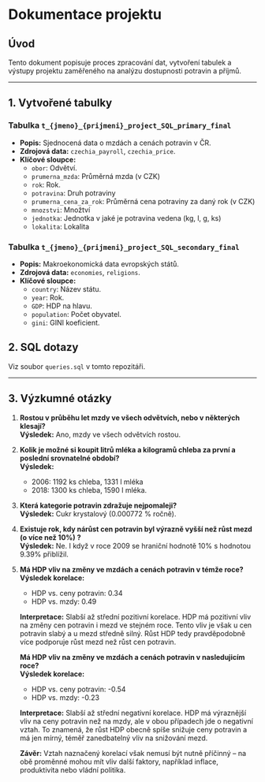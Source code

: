 # Dokumentace projektu

## Úvod
Tento dokument popisuje proces zpracování dat, vytvoření tabulek a výstupy projektu zaměřeného na analýzu dostupnosti potravin a příjmů.

---

## 1. Vytvořené tabulky

### Tabulka `t_{jmeno}_{prijmeni}_project_SQL_primary_final`
- **Popis:** Sjednocená data o mzdách a cenách potravin v ČR.
- **Zdrojová data:** `czechia_payroll`, `czechia_price`.
- **Klíčové sloupce:**
  - `obor`: Odvětví.
  - `prumerna_mzda`: Průměrná mzda (v CZK)
  - `rok`: Rok.
  - `potravina`: Druh potraviny
  - `prumerna_cena_za_rok`: Průměrná cena potraviny za daný rok (v CZK)
  - `mnozstvi`: Množtví 
  - `jednotka`: Jednotka v jaké je potravina vedena (kg, l, g, ks)
  - `lokalita`: Lokalita  


### Tabulka `t_{jmeno}_{prijmeni}_project_SQL_secondary_final`
- **Popis:** Makroekonomická data evropských států.
- **Zdrojová data:** `economies`, `religions`.
- **Klíčové sloupce:**
  - `country`: Název státu.
  - `year`: Rok.
  - `GDP`: HDP na hlavu.
  - `population`: Počet obyvatel.
  - `gini`: GINI koeficient.

## 2. SQL dotazy


Viz soubor `queries.sql` v tomto repozitáři.

---

## 3. Výzkumné otázky

1. **Rostou v průběhu let mzdy ve všech odvětvích, nebo v některých klesají?**  
   **Výsledek:** Ano, mzdy ve všech odvětvích rostou.

2. **Kolik je možné si koupit litrů mléka a kilogramů chleba za první a poslední srovnatelné období?**  
   **Výsledek:**  
   - 2006: 1192 ks chleba, 1331 l mléka  
   - 2018: 1300 ks chleba, 1590 l mléka.

3. **Která kategorie potravin zdražuje nejpomaleji?**  
   **Výsledek:** Cukr krystalový (0.000772 % ročně).

4. **Existuje rok, kdy nárůst cen potravin byl výrazně vyšší než růst mezd (o více než 10%) ?**  
   **Výsledek:** Ne. I když v roce 2009 se hraniční hodnotě 10% s hodnotou 9.39% přiblížil.

5. **Má HDP vliv na změny ve mzdách a cenách potravin v témže roce?**  
   **Výsledek korelace:** 
   
   - HDP vs. ceny potravin: 0.34  
   - HDP vs. mzdy: 0.49 
    
   **Interpretace:** Slabší až střední pozitivní korelace.
   HDP má pozitivní vliv na změny cen potravin i mezd ve stejném roce. Tento vliv je však u cen potravin slabý a u mezd středně silný. Růst HDP tedy pravděpodobně více podporuje růst mezd než růst cen potravin.

   **Má HDP vliv na změny ve mzdách a cenách potravin v nasledujicím roce?**  
   **Výsledek korelace:** 

   - HDP vs. ceny potravin: -0.54  
   - HDP vs. mzdy: -0.23  

   **Interpretace:** Slabší až střední negativní korelace. 
   HDP má výraznější vliv na ceny potravin než na mzdy, ale v obou případech jde o negativní vztah. To znamená, že růst HDP obecně spíše snižuje ceny potravin a má jen mírný, téměř zanedbatelný vliv na snižování mezd.
   
   **Závěr:** Vztah naznačený korelací však nemusí být nutně příčinný – na obě proměnné mohou mít vliv další faktory, například inflace, produktivita nebo vládní politika.


